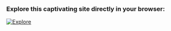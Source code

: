 ### Explore this captivating site directly in your browser:

[![Explore](https://img.shields.io/badge/Explore-Site-green?style=for-the-badge&logo=github)](https://aligadashov.github.io/Calculator-v2/)

